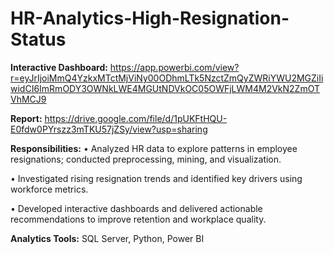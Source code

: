 # HR-Analytics-High-Resignation-Status

**Interactive Dashboard:** https://app.powerbi.com/view?r=eyJrIjoiMmQ4YzkxMTctMjViNy00ODhmLTk5NzctZmQyZWRiYWU2MGZiIiwidCI6ImRmODY3OWNkLWE4MGUtNDVkOC05OWFjLWM4M2VkN2ZmOTVhMCJ9 

**Report:** https://drive.google.com/file/d/1pUKFtHQU-E0fdw0PYrszz3mTKU57jZSy/view?usp=sharing

**Responsibilities:**
•	Analyzed HR data to explore patterns in employee resignations; conducted preprocessing, mining, and visualization.

•	Investigated rising resignation trends and identified key drivers using workforce metrics.

•	Developed interactive dashboards and delivered actionable recommendations to improve retention and workplace quality.

**Analytics Tools:** SQL Server, Python, Power BI

